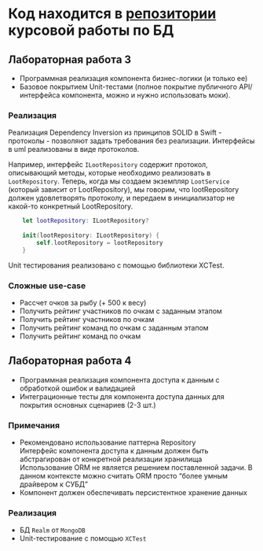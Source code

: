 # Код находится в [репозитории](https://github.com/poliorang/CP_DB_BMSTU_6_semester) курсовой работы по БД

## Лабораторная работа 3  
- Программная реализация компонента бизнес-логики (и только ее)  
- Базовое покрытием Unit-тестами (полное покрытие публичного API/интерфейса компонента, можно и нужно использовать моки).  

### Реализация  
Реализация Dependency Inversion из принципов SOLID в Swift - протоколы - позволяют задать требования без реализации. Интерфейсы в uml реализованы в виде протоколов.  

Например, интерфейс `ILootRepository` содержит протокол, описывающий методы, которые необходимо реализовать в `LootRepository`. Теперь, когда мы создаем экземпляр `LootService` (который зависит от LootRepository), мы говорим, что lootRepository должен удовлетворять протоколу, и передаем в инициализатор не какой-то конкретный LootRepository.  

```swift
    let lootRepository: ILootRepository?
    
    init(lootRepository: ILootRepository) {
        self.lootRepository = lootRepository
    }
```

Unit тестирования реализовано с помощью библиотеки XCTest.

### Сложные use-case  
- Рассчет очков за рыбу (+ 500 к весу)  
- Получить рейтинг участников по очкам с заданным этапом  
- Получить рейтинг участников по очкам  
- Получить рейтинг команд по очкам с заданным этапом  
- Получить рейтинг команд по очкам  

## Лабораторная работа 4  
- Программная реализация компонента доступа к данным с обработкой ошибок и валидацией  
- Интеграционные тесты для компонента доступа данных для покрытия основных сценариев (2-3 шт.)  


### Примечания  
- Рекомендовано использование паттерна Repository  
Интерфейс компонента доступа к данным должен быть абстрагирован от конкретной реализации хранилища  
Использование ORM не является решением поставленной задачи. В данном контексте можно считать ORM просто “более умным драйвером к СУБД”  
- Компонент должен обеспечивать персистентное хранение данных  

### Реализация  
- БД `Realm` от `MongoDB`  
- Unit-тестирование с помощью `XCTest`  
